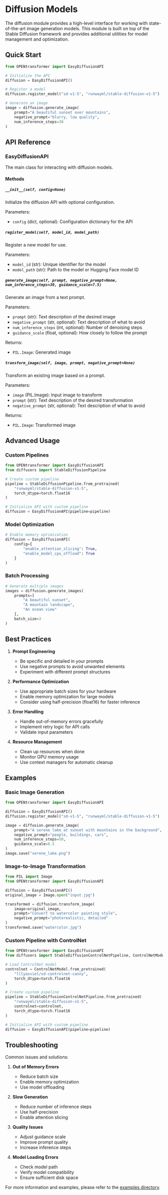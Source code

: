 # Diffusion Models

The diffusion module provides a high-level interface for working with state-of-the-art image generation models. This module is built on top of the Stable Diffusion framework and provides additional utilities for model management and optimization.

## Quick Start

```python
from OPENtransformer import EasyDiffusionAPI

# Initialize the API
diffusion = EasyDiffusionAPI()

# Register a model
diffusion.register_model("sd-v1-5", "runwayml/stable-diffusion-v1-5")

# Generate an image
image = diffusion.generate_image(
    prompt="A beautiful sunset over mountains",
    negative_prompt="blurry, low quality",
    num_inference_steps=30
)
```

## API Reference

### EasyDiffusionAPI

The main class for interacting with diffusion models.

#### Methods

##### `__init__(self, config=None)`
Initialize the diffusion API with optional configuration.

Parameters:
- `config` (dict, optional): Configuration dictionary for the API

##### `register_model(self, model_id, model_path)`
Register a new model for use.

Parameters:
- `model_id` (str): Unique identifier for the model
- `model_path` (str): Path to the model or Hugging Face model ID

##### `generate_image(self, prompt, negative_prompt=None, num_inference_steps=30, guidance_scale=7.5)`
Generate an image from a text prompt.

Parameters:
- `prompt` (str): Text description of the desired image
- `negative_prompt` (str, optional): Text description of what to avoid
- `num_inference_steps` (int, optional): Number of denoising steps
- `guidance_scale` (float, optional): How closely to follow the prompt

Returns:
- `PIL.Image`: Generated image

##### `transform_image(self, image, prompt, negative_prompt=None)`
Transform an existing image based on a prompt.

Parameters:
- `image` (PIL.Image): Input image to transform
- `prompt` (str): Text description of the desired transformation
- `negative_prompt` (str, optional): Text description of what to avoid

Returns:
- `PIL.Image`: Transformed image

## Advanced Usage

### Custom Pipelines

```python
from OPENtransformer import EasyDiffusionAPI
from diffusers import StableDiffusionPipeline

# Create custom pipeline
pipeline = StableDiffusionPipeline.from_pretrained(
    "runwayml/stable-diffusion-v1-5",
    torch_dtype=torch.float16
)

# Initialize API with custom pipeline
diffusion = EasyDiffusionAPI(pipeline=pipeline)
```

### Model Optimization

```python
# Enable memory optimization
diffusion = EasyDiffusionAPI(
    config={
        "enable_attention_slicing": True,
        "enable_model_cpu_offload": True
    }
)
```

### Batch Processing

```python
# Generate multiple images
images = diffusion.generate_images(
    prompts=[
        "A beautiful sunset",
        "A mountain landscape",
        "An ocean view"
    ],
    batch_size=3
)
```

## Best Practices

1. **Prompt Engineering**
   - Be specific and detailed in your prompts
   - Use negative prompts to avoid unwanted elements
   - Experiment with different prompt structures

2. **Performance Optimization**
   - Use appropriate batch sizes for your hardware
   - Enable memory optimization for large models
   - Consider using half-precision (float16) for faster inference

3. **Error Handling**
   - Handle out-of-memory errors gracefully
   - Implement retry logic for API calls
   - Validate input parameters

4. **Resource Management**
   - Clean up resources when done
   - Monitor GPU memory usage
   - Use context managers for automatic cleanup

## Examples

### Basic Image Generation

```python
from OPENtransformer import EasyDiffusionAPI

diffusion = EasyDiffusionAPI()
diffusion.register_model("sd-v1-5", "runwayml/stable-diffusion-v1-5")

image = diffusion.generate_image(
    prompt="A serene lake at sunset with mountains in the background",
    negative_prompt="people, buildings, cars",
    num_inference_steps=50,
    guidance_scale=8.5
)
image.save("serene_lake.png")
```

### Image-to-Image Transformation

```python
from PIL import Image
from OPENtransformer import EasyDiffusionAPI

diffusion = EasyDiffusionAPI()
original_image = Image.open("input.jpg")

transformed = diffusion.transform_image(
    image=original_image,
    prompt="Convert to watercolor painting style",
    negative_prompt="photorealistic, detailed"
)
transformed.save("watercolor.jpg")
```

### Custom Pipeline with ControlNet

```python
from OPENtransformer import EasyDiffusionAPI
from diffusers import StableDiffusionControlNetPipeline, ControlNetModel

# Load ControlNet model
controlnet = ControlNetModel.from_pretrained(
    "lllyasviel/sd-controlnet-canny",
    torch_dtype=torch.float16
)

# Create custom pipeline
pipeline = StableDiffusionControlNetPipeline.from_pretrained(
    "runwayml/stable-diffusion-v1-5",
    controlnet=controlnet,
    torch_dtype=torch.float16
)

# Initialize API with custom pipeline
diffusion = EasyDiffusionAPI(pipeline=pipeline)
```

## Troubleshooting

Common issues and solutions:

1. **Out of Memory Errors**
   - Reduce batch size
   - Enable memory optimization
   - Use model offloading

2. **Slow Generation**
   - Reduce number of inference steps
   - Use half-precision
   - Enable attention slicing

3. **Quality Issues**
   - Adjust guidance scale
   - Improve prompt quality
   - Increase inference steps

4. **Model Loading Errors**
   - Check model path
   - Verify model compatibility
   - Ensure sufficient disk space

For more information and examples, please refer to the [examples directory](../examples/README.md). 